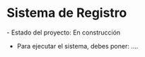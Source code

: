 <h1> Sistema de Registro </h1>
- Estado del proyecto: En construcción

* Para ejecutar el sistema, debes poner: ....

